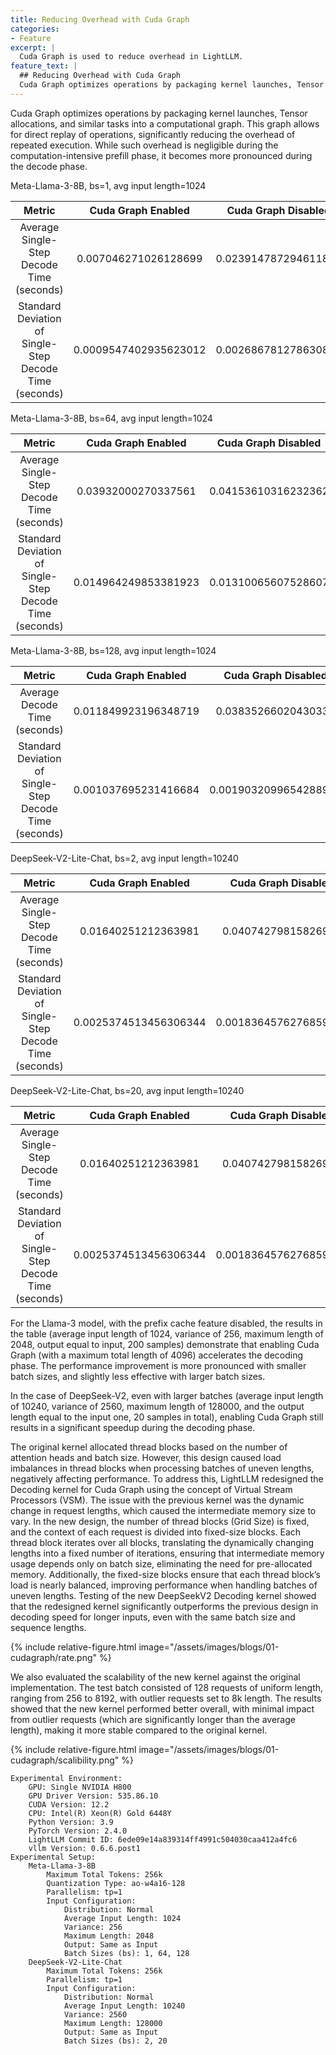```yaml
---
title: Reducing Overhead with Cuda Graph
categories:
- Feature
excerpt: |
  Cuda Graph is used to reduce overhead in LightLLM.
feature_text: |
  ## Reducing Overhead with Cuda Graph
  Cuda Graph optimizes operations by packaging kernel launches, Tensor allocations, and similar tasks into a computational graph. 
---
```


Cuda Graph optimizes operations by packaging kernel launches, Tensor allocations, and similar tasks into a computational graph. This graph allows for direct replay of operations, significantly reducing the overhead of repeated execution. While such overhead is negligible during the computation-intensive prefill phase, it becomes more pronounced during the decode phase.

Meta-Llama-3-8B, bs=1, avg input length=1024

| Metric | Cuda Graph Enabled | Cuda Graph Disabled |
|:--:|:--:|:--:|
| Average Single-Step Decode Time (seconds) | 0.007046271026128699 | 0.023914787294611894 |
| Standard Deviation of Single-Step Decode Time (seconds) | 0.0009547402935623012 | 0.002686781278630856 |

Meta-Llama-3-8B, bs=64, avg input length=1024

| Metric | Cuda Graph Enabled | Cuda Graph Disabled |
|:--:|:--:|:--:|
| Average Single-Step Decode Time (seconds) | 0.03932000270337561 | 0.04153610316232362 |
| Standard Deviation of Single-Step Decode Time (seconds) | 0.014964249853381923 | 0.01310065607528607 |

Meta-Llama-3-8B, bs=128, avg input length=1024

| Metric | Cuda Graph Enabled | Cuda Graph Disabled |
|:--:|:--:|:--:|
| Average Decode Time (seconds) | 0.011849923196348719 | 0.03835266020430338 |
| Standard Deviation of Single-Step Decode Time (seconds) | 0.001037695231416684 | 0.0019032099654288915 |

DeepSeek-V2-Lite-Chat, bs=2, avg input length=10240

| Metric | Cuda Graph Enabled | Cuda Graph Disabled |
|:--:|:--:|:--:|
| Average Single-Step Decode Time (seconds) | 0.01640251212363981 | 0.04074279815826976 |
| Standard Deviation of Single-Step Decode Time (seconds) | 0.0025374513456306344 | 0.0018364576276859595 |

DeepSeek-V2-Lite-Chat, bs=20, avg input length=10240

| Metric | Cuda Graph Enabled | Cuda Graph Disabled |
|:--:|:--:|:--:|
| Average Single-Step Decode Time (seconds) | 0.01640251212363981 | 0.04074279815826976 |
| Standard Deviation of Single-Step Decode Time (seconds) | 0.0025374513456306344 | 0.0018364576276859595 |

For the Llama-3 model, with the prefix cache feature disabled, the results in the table (average input length of 1024, variance of 256, maximum length of 2048, output equal to input, 200 samples) demonstrate that enabling Cuda Graph (with a maximum total length of 4096) accelerates the decoding phase. The performance improvement is more pronounced with smaller batch sizes, and slightly less effective with larger batch sizes.

In the case of DeepSeek-V2, even with larger batches (average input length of 10240, variance of 2560, maximum length of 128000, and the output length equal to the input one, 20 samples in total), enabling Cuda Graph still results in a significant speedup during the decoding phase.

The original kernel allocated thread blocks based on the number of attention heads and batch size. However, this design caused load imbalances in thread blocks when processing batches of uneven lengths, negatively affecting performance. To address this, LightLLM redesigned the Decoding kernel for Cuda Graph using the concept of Virtual Stream Processors (VSM). The issue with the previous kernel was the dynamic change in request lengths, which caused the intermediate memory size to vary. In the new design, the number of thread blocks (Grid Size) is fixed, and the context of each request is divided into fixed-size blocks. Each thread block iterates over all blocks, translating the dynamically changing lengths into a fixed number of iterations, ensuring that intermediate memory usage depends only on batch size, eliminating the need for pre-allocated memory. Additionally, the fixed-size blocks ensure that each thread block’s load is nearly balanced, improving performance when handling batches of uneven lengths. Testing of the new DeepSeekV2 Decoding kernel showed that the redesigned kernel significantly outperforms the previous design in decoding speed for longer inputs, even with the same batch size and sequence lengths.

{% include relative-figure.html image="/assets/images/blogs/01-cudagraph/rate.png" %}


We also evaluated the scalability of the new kernel against the original implementation. The test batch consisted of 128 requests of uniform length, ranging from 256 to 8192, with outlier requests set to 8k length. The results showed that the new kernel performed better overall, with minimal impact from outlier requests (which are significantly longer than the average length), making it more stable compared to the original kernel.

{% include relative-figure.html image="/assets/images/blogs/01-cudagraph/scalibility.png" %}

    Experimental Environment:
        GPU: Single NVIDIA H800
        GPU Driver Version: 535.86.10
        CUDA Version: 12.2
        CPU: Intel(R) Xeon(R) Gold 6448Y
        Python Version: 3.9
        PyTorch Version: 2.4.0
        LightLLM Commit ID: 6ede09e14a839314ff4991c504030caa412a4fc6
        vllm Version: 0.6.6.post1
    Experimental Setup:
        Meta-Llama-3-8B
            Maximum Total Tokens: 256k
            Quantization Type: ao-w4a16-128
            Parallelism: tp=1
            Input Configuration:
                Distribution: Normal
                Average Input Length: 1024
                Variance: 256
                Maximum Length: 2048
                Output: Same as Input
                Batch Sizes (bs): 1, 64, 128
        DeepSeek-V2-Lite-Chat
            Maximum Total Tokens: 256k
            Parallelism: tp=1
            Input Configuration:
                Distribution: Normal
                Average Input Length: 10240
                Variance: 2560
                Maximum Length: 128000
                Output: Same as Input
                Batch Sizes (bs): 2, 20
